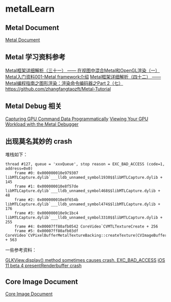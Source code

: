 # metalLearn

## Metal Document
[Metal Document](https://developer.apple.com/documentation/metal?language=objc)

## Metal 学习资料参考

[Metal框架详细解析（三十一） —— 在视图中混合Metal和OpenGL渲染（一）](https://www.jianshu.com/p/3288a18173ed)
[Metal入门资料001-Metal framework介绍](https://www.jianshu.com/p/2517ad248935)
[Metal框架详细解析（四十二） —— Metal编程指南之图形渲染：渲染命令编码器之Part 2（七）](https://www.jianshu.com/p/72447db4bff8)
https://github.com/zhangfangtaozft/Metal-Tutorial


## Metal Debug 相关

[Capturing GPU Command Data Programmatically](https://developer.apple.com/documentation/metal/debugging_tools/capturing_gpu_command_data_programmatically?language=objc)
[Viewing Your GPU Workload with the Metal Debugger](https://developer.apple.com/documentation/metal/debugging_tools/viewing_your_gpu_workload_with_the_metal_debugger?language=objc)

## 出现莫名其妙的 crash
堆栈如下：

```
thread #127, queue = 'xxxQueue', stop reason = EXC_BAD_ACCESS (code=1, address=0x0)
    frame #0: 0x000000010e979307 libMTLCapture.dylib`___lldb_unnamed_symbol1930$$libMTLCapture.dylib + 145
    frame #1: 0x000000010e8f57de libMTLCapture.dylib`___lldb_unnamed_symbol468$$libMTLCapture.dylib + 48
    frame #2: 0x000000010e8f654b libMTLCapture.dylib`___lldb_unnamed_symbol474$$libMTLCapture.dylib + 176
    frame #3: 0x000000010e9c1bc4 libMTLCapture.dylib`___lldb_unnamed_symbol3310$$libMTLCapture.dylib + 255
    frame #4: 0x00007ff80afb0542 CoreVideo`CVMTLTextureCreate + 256
    frame #5: 0x00007ff80afb03df CoreVideo`CVPixelBufferMetalTextureBacking::createTexture(CVImageBuffer*) + 563
```

一些参考资料：

[GLKView.display() method sometimes causes crash. EXC_BAD_ACCESS](https://stackoverflow.com/questions/46722455/glkview-display-method-sometimes-causes-crash-exc-bad-access?rq=1)
[iOS 11 beta 4 presentRenderbuffer crash](https://stackoverflow.com/questions/45319215/ios-11-beta-4-presentrenderbuffer-crash/45375569#45375569)

## Core Image Document

[Core Image Document](https://developer.apple.com/documentation/coreimage?language=objc)